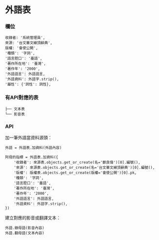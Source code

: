 # 外語表

### 欄位

```
收錄者: '系統管理員',
來源: '台文華文線頂辭典',
版權: '會使公開',
'種類': '字詞',
'語言腔口': '臺語',
'著作所在地': '臺灣',
'著作年': '2000',
'外語語言': 外語語言,
'外語資料': 外語字.strip(),
'屬性': {'詞性': 詞性},
```

### 有API對應的表
```
├── 文本表 
└── 影音表
```

### API

加一筆外語當資料源頭：
```python3
外語 = 外語表.加資料(外語內容)

阿母的指標 = 外語表.加資料({
    '收錄者': 來源表.objects.get_or_create(名='鄭良偉')[0].編號(),
    '來源': 來源表.objects.get_or_create(名='台文華文線頂辭典')[0].編號(),
    '版權': 版權表.objects.get_or_create(版權='會使公開')[0].pk,
    '種類': '字詞',
    '語言腔口': '臺語',
    '著作所在地': '臺灣',
    '著作年': '2000',
    '外語語言': 外語語言,
    '外語資料': 外語字.strip(),
})
```

建立對應的影音或翻譯文本：
```python3
外語.錄母語(影音內容)
外語.翻母語(文本內容)
```